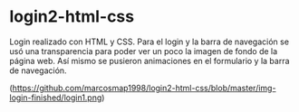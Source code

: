 # login2-html-css
Login realizado con HTML y CSS. Para el login y la barra de navegación se usó una transparencia para poder ver un poco la imagen de fondo de la página web. Así mismo se pusieron animaciones en el formulario y la barra de navegación.

(https://github.com/marcosmap1998/login2-html-css/blob/master/img-login-finished/login1.png)

